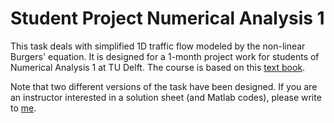 Student Project Numerical Analysis 1
====================================

This task deals with simplified 1D traffic flow modeled by the non-linear Burgers' equation. It is designed for a 1-month project work for students of Numerical Analysis 1 at TU Delft. The course is based on this [text book].

Note that two different versions of the task have been designed. If you are an instructor interested in a solution sheet (and Matlab codes), please write to [me].

[text book]: http://www.vssd.nl/hlf/a026.htm
[me]: mailto:M.M.Baumann@tudelft.nl
